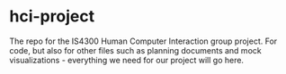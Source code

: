 # hci-project
The repo for the IS4300 Human Computer Interaction group project. For code, but also for other files such as planning documents and mock visualizations - everything we need for our project will go here.
